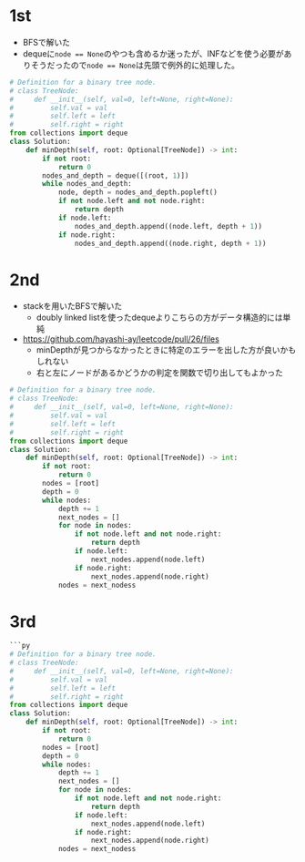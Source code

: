 # 1st
- BFSで解いた
- dequeに`node == None`のやつも含めるか迷ったが、INFなどを使う必要がありそうだったので`node == None`は先頭で例外的に処理した。
```py
# Definition for a binary tree node.
# class TreeNode:
#     def __init__(self, val=0, left=None, right=None):
#         self.val = val
#         self.left = left
#         self.right = right
from collections import deque
class Solution:
    def minDepth(self, root: Optional[TreeNode]) -> int:
        if not root:
            return 0
        nodes_and_depth = deque([(root, 1)])
        while nodes_and_depth:
            node, depth = nodes_and_depth.popleft()
            if not node.left and not node.right:
                return depth
            if node.left:
                nodes_and_depth.append((node.left, depth + 1))
            if node.right:
                nodes_and_depth.append((node.right, depth + 1))
```
# 2nd
- stackを用いたBFSで解いた
  - doubly linked listを使ったdequeよりこちらの方がデータ構造的には単純
- https://github.com/hayashi-ay/leetcode/pull/26/files
  - minDepthが見つからなかったときに特定のエラーを出した方が良いかもしれない
  - 右と左にノードがあるかどうかの判定を関数で切り出してもよかった
```py
# Definition for a binary tree node.
# class TreeNode:
#     def __init__(self, val=0, left=None, right=None):
#         self.val = val
#         self.left = left
#         self.right = right
from collections import deque
class Solution:
    def minDepth(self, root: Optional[TreeNode]) -> int:
        if not root:
            return 0
        nodes = [root]
        depth = 0
        while nodes:
            depth += 1
            next_nodes = []
            for node in nodes:
                if not node.left and not node.right:
                    return depth
                if node.left:
                    next_nodes.append(node.left)
                if node.right:
                    next_nodes.append(node.right)
            nodes = next_nodess
```
# 3rd
```py
```py
# Definition for a binary tree node.
# class TreeNode:
#     def __init__(self, val=0, left=None, right=None):
#         self.val = val
#         self.left = left
#         self.right = right
from collections import deque
class Solution:
    def minDepth(self, root: Optional[TreeNode]) -> int:
        if not root:
            return 0
        nodes = [root]
        depth = 0
        while nodes:
            depth += 1
            next_nodes = []
            for node in nodes:
                if not node.left and not node.right:
                    return depth
                if node.left:
                    next_nodes.append(node.left)
                if node.right:
                    next_nodes.append(node.right)
            nodes = next_nodess
```
